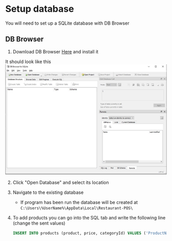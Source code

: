 # Setup database

You will need to set up a SQLite database with DB Browser

## DB Browser

1. Download DB Browser [Here](https://sqlitebrowser.org/dl/) and install it

It should look like this ![](images/dbbrowser.JPG)

2. Click "Open Database" and select its location

3. Navigate to the existing database
    * If program has been run the database will be created at `C:\Users\%UserName%\AppData\Local\Restaurant-POS\`

4. To add products you can go into the SQL tab and write the following line (change the sent values)
    ``` SQL
    INSERT INTO products (product, price, categoryId) VALUES ('ProductName', 20, 1);
    ```

